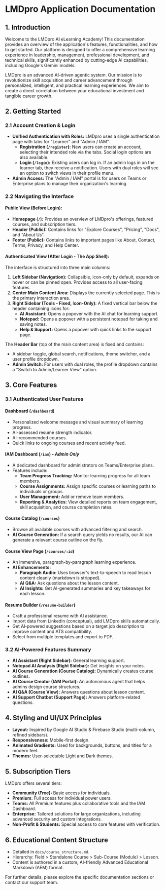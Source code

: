 
# LMDpro Application Documentation

## 1. Introduction

Welcome to the LMDpro AI eLearning Academy! This documentation provides an overview of the application's features, functionalities, and how to get started. Our platform is designed to offer a comprehensive learning experience in leadership, management, professional development, and technical skills, significantly enhanced by cutting-edge AI capabilities, including Google's Gemini models.

LMDpro is an advanced AI-driven agentic system. Our mission is to revolutionize skill acquisition and career advancement through personalized, intelligent, and practical learning experiences. We aim to create a direct correlation between your educational investment and tangible career growth.

## 2. Getting Started

### 2.1 Account Creation & Login
- **Unified Authentication with Roles:** LMDpro uses a single authentication page with tabs for "Learner" and "Admin / IAM".
    - **Registration (`/register`):** New users can create an account, selecting their intended role via the tabs. Social login options are also available.
    - **Login (`/login`):** Existing users can log in. If an admin logs in on the learner tab, they receive a notification. Users with dual roles will see an option to switch views in their profile menu.
- **Admin Access:** The "Admin / IAM" portal is for users on Teams or Enterprise plans to manage their organization's learning.

### 2.2 Navigating the Interface

#### Public View (Before Login):
- **Homepage (`/`):** Provides an overview of LMDpro's offerings, featured courses, and subscription tiers.
- **Header (Public):** Contains links for "Explore Courses", "Pricing", "Docs", and "About Us".
- **Footer (Public):** Contains links to important pages like About, Contact, Terms, Privacy, and Help Center.

#### Authenticated View (After Login - The App Shell):
The interface is structured into three main columns:
1.  **Left Sidebar (Navigation):** Collapsible, icon-only by default, expands on hover or can be pinned open. Provides access to all user-facing features.
2.  **Center Main Content Area:** Displays the currently selected page. This is the primary interaction area.
3.  **Right Sidebar (Tools - Fixed, Icon-Only):** A fixed vertical bar below the header containing icons for:
    *   **AI Assistant:** Opens a popover with the AI chat for learning support.
    *   **Notepad:** Opens a popover with a persistent notepad for taking and saving notes.
    *   **Help & Support:** Opens a popover with quick links to the support page.

The **Header Bar** (top of the main content area) is fixed and contains:
*   A sidebar toggle, global search, notifications, theme switcher, and a user profile dropdown.
*   **Admin Switch:** For users with dual roles, the profile dropdown contains a "Switch to Admin/Learner View" option.

## 3. Core Features

### 3.1 Authenticated User Features

#### Dashboard (`/dashboard`)
- Personalized welcome message and visual summary of learning progress.
- AI-assessed resume strength indicator.
- AI-recommended courses.
- Quick links to ongoing courses and recent activity feed.

#### IAM Dashboard (`/iam`) - *Admin Only*
- A dedicated dashboard for administrators on Teams/Enterprise plans.
- Features include:
    - **Team Progress Tracking:** Monitor learning progress for all team members.
    - **Course Assignments:** Assign specific courses or learning paths to individuals or groups.
    - **User Management:** Add or remove team members.
    - **Reporting & Analytics:** View detailed reports on team engagement, skill acquisition, and course completion rates.

#### Course Catalog (`/courses`)
- Browse all available courses with advanced filtering and search.
- **AI Course Generation:** If a search query yields no results, our AI can generate a relevant course outline on the fly.

#### Course View Page (`/courses/:id`)
- An immersive, paragraph-by-paragraph learning experience.
- **AI Enhancements:**
    - **Paragraph Audio:** Uses browser's text-to-speech to read lesson content cleanly (markdown is stripped).
    - **AI Q&A:** Ask questions about the lesson content.
    - **AI Insights:** Get AI-generated summaries and key takeaways for each lesson.

#### Resume Builder (`/resume-builder`)
- Craft a professional resume with AI assistance.
- Import data from LinkedIn (conceptual), add LMDpro skills automatically.
- Get AI-powered suggestions based on a target job description to improve content and ATS compatibility.
- Select from multiple templates and export to PDF.

### 3.2 AI-Powered Features Summary
- **AI Assistant (Right Sidebar):** General learning support.
- **Notepad AI Analysis (Right Sidebar):** Get insights on your notes.
- **AI Course Generation (Course Catalog):** Dynamically creates course outlines.
- **AI Course Creator (IAM Portal):** An autonomous agent that helps admins design course structures.
- **AI Q&A (Course View):** Answers questions about lesson content.
- **AI Support Chatbot (Support Page):** Answers platform-related questions.

## 4. Styling and UI/UX Principles
- **Layout:** Inspired by Google AI Studio & Firebase Studio (multi-column, refined sidebars).
- **Responsiveness:** Mobile-first design.
- **Animated Gradients:** Used for backgrounds, buttons, and titles for a modern feel.
- **Themes:** User-selectable Light and Dark themes.

## 5. Subscription Tiers
LMDpro offers several tiers:
- **Community (Free):** Basic access for individuals.
- **Premium:** Full access for individual power users.
- **Teams:** All Premium features plus collaborative tools and the IAM Dashboard.
- **Enterprise:** Tailored solutions for large organizations, including advanced security and custom integrations.
- **Non-Profit & Students:** Special access to core features with verification.

## 6. Educational Content Structure
- Detailed in `docs/course_structure.md`.
- Hierarchy: Field > Standalone Course > Sub-Course (Module) > Lesson.
- Content is authored in a custom, AI-friendly Advanced Educational Markdown (AEM) format.

For further details, please explore the specific documentation sections or contact our support team.
